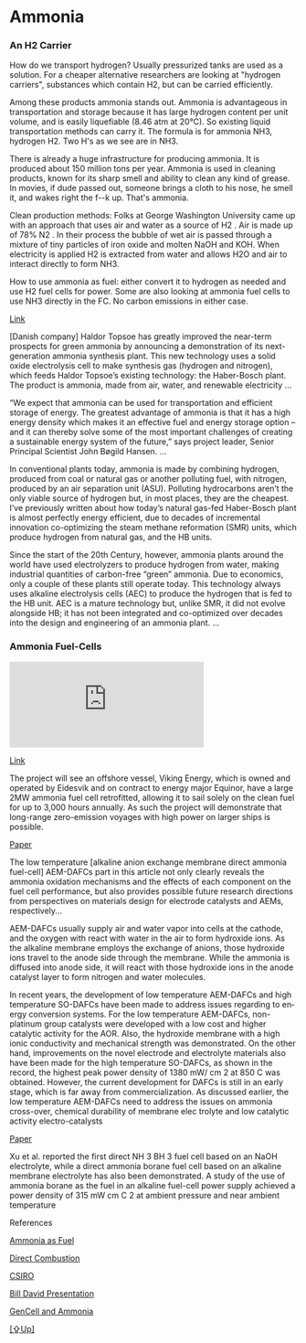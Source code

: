 # Ammonia

### An H2 Carrier

How do we transport hydrogen? Usually pressurized tanks are used as a
solution. For a cheaper alternative researchers are looking at
"hydrogen carriers", substances which contain H2, but can be carried
efficiently.

Among these products ammonia stands out. Ammonia is advantageous in
transportation and storage because it has large hydrogen content per
unit volume, and is easily liquefiable (8.46 atm at 20°C). So existing
liquid transportation methods can carry it. The formula is for ammonia
NH3, hydrogen H2. Two H's as we see are in NH3.

There is already a huge infrastructure for producing ammonia. It is
produced about 150 million tons per year. Ammonia is used in cleaning
products, known for its sharp smell and ability to clean any kind of
grease. In movies, if dude passed out, someone brings a cloth to his
nose, he smell it, and wakes right the f--k up. That's ammonia.

Clean production methods: Folks at George Washington University came
up with an approach that uses air and water as a source of H2 . Air is
made up of 78% N2 . In their process the bubble of wet air is passed
through a mixture of tiny particles of iron oxide and molten NaOH and
KOH. When electricity is applied H2 is extracted from water and allows
H2O and air to interact directly to form NH3.

How to use ammonia as fuel: either convert it to hydrogen as needed
and use H2 fuel cells for power. Some are also looking at ammonia fuel
cells to use NH3 directly in the FC. No carbon emissions in either
case.

[Link](https://ammoniaindustry.com/haldor-topsoes-solid-oxide-electrolyzer/)

[Danish company] Haldor Topsoe has greatly improved the near-term
prospects for green ammonia by announcing a demonstration of its
next-generation ammonia synthesis plant. This new technology uses a
solid oxide electrolysis cell to make synthesis gas (hydrogen and
nitrogen), which feeds Haldor Topsoe’s existing technology: the
Haber-Bosch plant. The product is ammonia, made from air, water, and
renewable electricity ...

“We expect that ammonia can be used for transportation and efficient
storage of energy. The greatest advantage of ammonia is that it has a
high energy density which makes it an effective fuel and energy
storage option – and it can thereby solve some of the most important
challenges of creating a sustainable energy system of the future,”
says project leader, Senior Principal Scientist John Bøgild Hansen. ...

In conventional plants today, ammonia is made by combining hydrogen,
produced from coal or natural gas or another polluting fuel, with
nitrogen, produced by an air separation unit (ASU). Polluting
hydrocarbons aren’t the only viable source of hydrogen but, in most
places, they are the cheapest. I’ve previously written about how
today’s natural gas-fed Haber-Bosch plant is almost perfectly energy
efficient, due to decades of incremental innovation co-optimizing the
steam methane reformation (SMR) units, which produce hydrogen from
natural gas, and the HB units.

Since the start of the 20th Century, however, ammonia plants around
the world have used electrolyzers to produce hydrogen from water,
making industrial quantities of carbon-free “green” ammonia. Due to
economics, only a couple of these plants still operate today. This
technology always uses alkaline electrolysis cells (AEC) to produce
the hydrogen that is fed to the HB unit. AEC is a mature technology
but, unlike SMR, it did not evolve alongside HB; it has not been
integrated and co-optimized over decades into the design and
engineering of an ammonia plant. ...

<a name='afc'/>

### Ammonia Fuel-Cells

<iframe width="340"  src="https://www.youtube.com/embed/5ejL65tKsGM?start=452" title="SIP Energy Carriers -The Innovation for Ammonia Fuel in Japan-" frameborder="0" allow="accelerometer; autoplay; clipboard-write; encrypted-media; gyroscope; picture-in-picture; web-share" allowfullscreen></iframe>

[Link](https://www.logisticsmiddleeast.com/34956-major-project-to-convert-offshore-vessel-to-run-on-ammonia-powered-fuel-cell)

The project will see an offshore vessel, Viking Energy, which is owned
and operated by Eidesvik and on contract to energy major Equinor, have
a large 2MW ammonia fuel cell retrofitted, allowing it to sail solely
on the clean fuel for up to 3,000 hours annually. As such the project
will demonstrate that long-range zero-emission voyages with high power
on larger ships is possible.

[Paper](https://research.polyu.edu.hk/en/publications/carbon-free-sustainable-energy-technology-direct-ammonia-fuel-cel)

The low temperature [alkaline anion exchange membrane direct ammonia
fuel-cell] AEM-DAFCs part in this article not only clearly reveals the
ammonia oxidation mechanisms and the effects of each component on the
fuel cell performance, but also provides possible future research
directions from perspectives on materials design for electrode
catalysts and AEMs, respectively...

AEM-DAFCs usually supply air and water vapor into cells at the
cathode, and the oxygen with react with water in the air to form
hydroxide ions. As the alkaline membrane employs the exchange of
anions, those hydroxide ions travel to the anode side through the
membrane. While the ammonia is diffused into anode side, it will react
with those hydroxide ions in the anode catalyst layer to form nitrogen
and water molecules.

In recent years, the development of low temperature AEM-DAFCs and high
temperature SO-DAFCs have been made to address issues regarding to en­
ergy conversion systems. For the low temperature AEM-DAFCs, non-
platinum group catalysts were developed with a low cost and higher
catalytic activity for the AOR. Also, the hydroxide membrane with a
high ionic conductivity and mechanical strength was demonstrated. On
the other hand, improvements on the novel electrode and electrolyte
materials also have been made for the high temperature SO-DAFCs, as
shown in the record, the highest peak power density of 1380 mW/ cm 2
at 850 C was obtained. However, the current development for DAFCs is
still in an early stage, which is far away from commercialization. As
discussed earlier, the low temperature AEM-DAFCs need to address the
issues on ammonia cross-over, chemical durability of membrane elec­
trolyte and low catalytic activity electro-catalysts

[Paper](https://www.researchgate.net/publication/294579196_Ammonia-fed_fuel_cells_A_comprehensive_review)

Xu et al.  reported the first direct NH 3 BH 3 fuel cell based on an
NaOH electrolyte, while a direct ammonia borane fuel cell based on an
alkaline membrane electrolyte has also been demonstrated. A study of
the use of ammonia borane as the fuel in an alkaline fuel-cell power
supply achieved a power density of 315 mW cm C 2 at ambient pressure
and near ambient temperature

References

[Ammonia as Fuel](https://youtu.be/5ejL65tKsGM)

[Direct Combustion](https://youtu.be/5ejL65tKsGM?t=107)

[CSIRO](../../2018/10/csiro.html)

[Bill David Presentation](https://youtu.be/qEut7o-b5hY?t=250)

[GenCell and Ammonia](2019/07/gencell.html)

[[⇪Up]](h2-storage.html)
